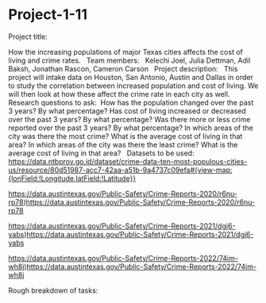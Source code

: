 # Project-1-11
Project title: 

 How the increasing populations of major Texas cities affects the cost of living and crime rates.
 
Team members:
 
Kelechi Joel, Julia Dettman, Adil Baksh, Jonathan Rascon, Cameron Carson
 
Project description: 
 
This project will intake data on Houston, San Antonio, Austin and Dallas in order to study the correlation between increased population and cost of living. We will then look at how these affect the crime rate in each city as well.
 
Research questions to ask: 
 How has the population changed over the past 3 years?
 By what percentage?
 Has cost of living increased or decreased over the past 3 years?
 By what percentage?
 Was there more or less crime reported over the past 3 years?
 By what percentage?
 In which areas of the city was there the most crime?
 What is the average cost of living in that area?
 In which areas of the city was there the least crime?
 What is the average cost of living in that area?
 
Datasets to be used:
https://data.ntbprov.go.id/dataset/crime-data-ten-most-populous-cities-us/resource/80d51987-acc7-42aa-a51b-9a4737c09efa#{view-map:{lonField:!Longitude,latField:!Latitude}}

https://data.austintexas.gov/Public-Safety/Crime-Reports-2020/r6nu-rp78)https://data.austintexas.gov/Public-Safety/Crime-Reports-2020/r6nu-rp78

https://data.austintexas.gov/Public-Safety/Crime-Reports-2021/dgj6-yabs)https://data.austintexas.gov/Public-Safety/Crime-Reports-2021/dgj6-yabs

https://data.austintexas.gov/Public-Safety/Crime-Reports-2022/74im-wh8j)https://data.austintexas.gov/Public-Safety/Crime-Reports-2022/74im-wh8j

Rough breakdown of tasks:
